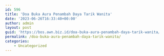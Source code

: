 ```yaml
---
id: 596
title: 'Doa Buka Aura Penambah Daya Tarik Wanita'
date: '2023-06-26T16:33:40+00:00'
author: admin
layout: post
guid: 'https://bos.awn.biz.id/doa-buka-aura-penambah-daya-tarik-wanita/'
permalink: /doa-buka-aura-penambah-daya-tarik-wanita/
categories:
    - Uncategorized
---
```


